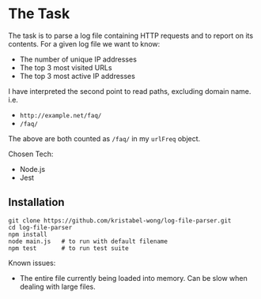 
# The Task

The task is to parse a log file containing HTTP requests and to report on its contents. For a given log file we want to know:
* The number of unique IP addresses 
* The top 3 most visited URLs
* The top 3 most active IP addresses

I have interpreted the second point to read paths, excluding domain name. i.e.

* `http://example.net/faq/`
* `/faq/`

The above are both counted as `/faq/` in my `urlFreq` object. 


Chosen Tech:
* Node.js
* Jest 


## Installation
```
git clone https://github.com/kristabel-wong/log-file-parser.git
cd log-file-parser
npm install 
node main.js   # to run with default filename
npm test       # to run test suite
```

Known issues:
* The entire file currently being loaded into memory. Can be slow when dealing with large files. 